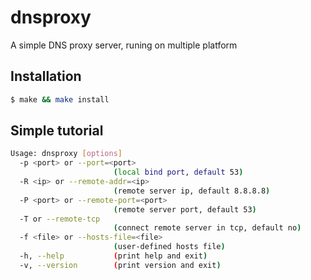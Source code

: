 dnsproxy
========

A simple DNS proxy server, runing on multiple platform

## Installation

```bash
$ make && make install
```

## Simple tutorial

```bash
Usage: dnsproxy [options]
  -p <port> or --port=<port>
                       (local bind port, default 53)
  -R <ip> or --remote-addr=<ip>
                       (remote server ip, default 8.8.8.8)
  -P <port> or --remote-port=<port>
                       (remote server port, default 53)
  -T or --remote-tcp
                       (connect remote server in tcp, default no)
  -f <file> or --hosts-file=<file>
                       (user-defined hosts file)
  -h, --help           (print help and exit)
  -v, --version        (print version and exit)
```
